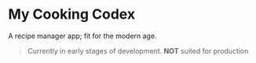 # My Cooking Codex
A recipe manager app; fit for the modern age.

> Currently in early stages of development. **NOT** suited for production
